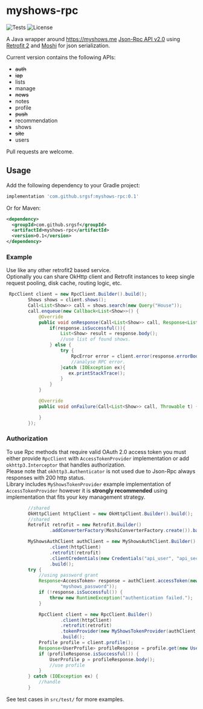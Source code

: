 # myshows-rpc
![Tests](https://github.com/srgsf/myshows-rpc/workflows/Tests/badge.svg?branch=master&event=push)
![License](https://img.shields.io/github/license/srgsf/myshows-rpc)

A Java wrapper around https://myshows.me [Json-Rpc API v2.0](https://api.myshows.me/shared/doc/) using [Retrofit 2](https://square.github.io/retrofit/) and [Moshi](https://github.com/square/moshi#readme) for json serialization.

Current version contains the following APIs:
* ~~auth~~
* ~~iap~~
* lists
* manage
* ~~news~~
* notes
* profile
* ~~push~~
* recommendation
* shows
* ~~site~~
* users

Pull requests are welcome.

## Usage

Add the following dependency to your Gradle project:

```groovy
implementation 'com.github.srgsf:myshows-rpc:0.1'
```

Or for Maven:

```xml
<dependency>
  <groupId>com.github.srgsf</groupId>
  <artifactId>myshows-rpc</artifactId>
  <version>0.1</version>
</dependency>
```

### Example

Use like any other retrofit2 based service.  
Optionally you can share OkHttp client and Retrofit instances to keep single request pooling, disk cache, routing logic, etc.

```java
 RpcClient client = new RpcClient.Builder().build();
        Shows shows = client.shows();
        Call<List<Show>> call = shows.search(new Query("House"));
        call.enqueue(new Callback<List<Show>>() {
            @Override
            public void onResponse(Call<List<Show>> call, Response<List<Show>> response) {
                if(response.isSuccessful()){
                    List<Show> result = response.body();
                    //use list of found shows.
                } else {
                    try {
                        RpcError error = client.error(response.errorBody());
                        //analyse RPC error.
                    }catch (IOException ex){
                       ex.printStackTrace(); 
                    }
                }
            }

            @Override
            public void onFailure(Call<List<Show>> call, Throwable t) {

            }
        });
```
### Authorization

To use Rpc methods that require valid OAuth 2.0 access token you must either provide `RpcClient` with `AccessTokenProvider` implementation or add `okhttp3.Interceptor` that handles authorization.  
Please note that `okhttp3.Authenticator` is not used due to Json-Rpc always responses with 200 http status.  
Library includes `MyShowsTokenProvider` example implementation of `AccessTokenProvider` however it is **strongly recommended** using implementation that fits your key management strategy. 

```java
        //shared 
        OkHttpClient httpClient = new OkHttpClient.Builder().build();
        //shared
        Retrofit retrofit = new Retrofit.Builder()
                .addConverterFactory(MoshiConverterFactory.create()).baseUrl("/").build();

        MyShowsAuthClient authClient = new MyShowsAuthClient.Builder()
                .client(httpClient)
                .retrofit(retrofit)
                .clientCredentials(new Credentials("api_user", "api_secret"))
                .build();
        try {
            //using password grant
            Response<AccessToken> response = authClient.accessToken(new Credentials("myshows_user",
                    "myshows_password"));
            if (!response.isSuccessful()) {
                throw new RuntimeException("authentication failed.");
            }

            RpcClient client = new RpcClient.Builder()
                    .client(httpClient)
                    .retrofit(retrofit)
                    .tokenProvider(new MyShowsTokenProvider(authClient, response.body()))
                    .build();
            Profile profile = client.profile();
            Response<UserProfile> profileResponse = profile.get(new UserLogin("my_shows_login")).execute();
            if (profileResponse.isSuccessful()) {
                UserProfile p = profileResponse.body();
                //use profile
            }
        } catch (IOException ex) {
            //handle
        }
```

See test cases in `src/test/` for more examples.

